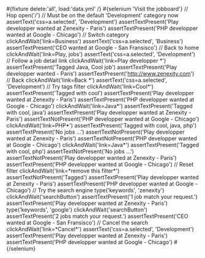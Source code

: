 \#{fixture delete:'all', load:'data.yml' /} \#{selenium 'Visit the jobboard'} // Hop open('/') // Must be on the default 'Development' category now assertText('css=a.selected', 'Development') assertTextPresent('Play developper wanted at Zenexity - Paris') assertTextPresent('PHP developper wanted at Google - Chicago') // Switch category clickAndWait('link=Business') assertText('css=a.selected', 'Business') assertTextPresent('CEO wanted at Google - San Fransisco') // Back to home clickAndWait('link=Play, jobs') assertText('css=a.selected', 'Development') // Follow a job detail link clickAndWait('link=Play developper \*') assertTextPresent('Tagged Java, Cool job') assertTextPresent('Play developper wanted - Paris') assertTextPresent('http://www.zenexity.com') // Back clickAndWait('link=Back \*') assertText('css=a.selected', 'Development') // Try tags filter clickAndWait('link=Cool\*') assertTextPresent('Tagged with cool') assertTextPresent('Play developper wanted at Zenexity - Paris') assertTextPresent('PHP developper wanted at Google - Chicago') clickAndWait('link=Java\*') assertTextPresent('Tagged with cool, java') assertTextPresent('Play developper wanted at Zenexity - Paris') assertTextNotPresent('PHP developper wanted at Google - Chicago') clickAndWait('link=PHP\*') assertTextPresent('Tagged with cool, java, php') assertTextPresent('No jobs ...') assertTextNotPresent('Play developper wanted at Zenexity - Paris') assertTextNotPresent('PHP developper wanted at Google - Chicago') clickAndWait('link=Java\*') assertTextPresent('Tagged with cool, php') assertTextNotPresent('No jobs ...') assertTextNotPresent('Play developper wanted at Zenexity - Paris') assertTextPresent('PHP developper wanted at Google - Chicago') // Reset filter clickAndWait('link=\*remove this filter\*') assertTextNotPresent('Tagged') assertTextPresent('Play developper wanted at Zenexity - Paris') assertTextPresent('PHP developper wanted at Google - Chicago') // Try the search engine type('keywords', 'zenexity') clickAndWait('searchButton') assertTextPresent('1 job match your request.') assertTextPresent('Play developper wanted at Zenexity - Paris') type('keywords', 'google') clickAndWait('searchButton') assertTextPresent('2 jobs match your request.') assertTextPresent('CEO wanted at Google - San Fransisco') // Cancel the search clickAndWait('link=\*Cancel\*') assertText('css=a.selected', 'Development') assertTextPresent('Play developper wanted at Zenexity - Paris') assertTextPresent('PHP developper wanted at Google - Chicago') \#{/selenium}

